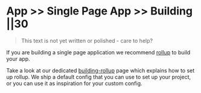 # App >> Single Page App >> Building ||30

> This text is not yet written or polished - care to help?

If you are building a single page application we recommend [rollup](https://rollupjs.org/guide/en/) to build your app.

Take a look at our dedicated [building-rollup](/building/building-rollup.html) page which explains how to set up rollup. We ship a default config that you can use to set up your project, or you can use it as inspiration for your custom config.
